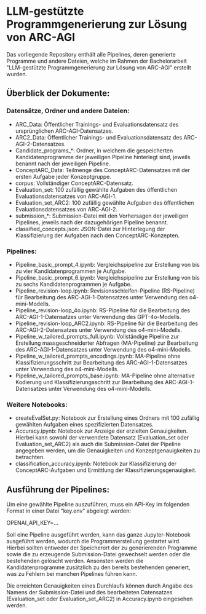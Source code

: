 # LLM-gestützte Programmgenerierung zur Lösung von ARC-AGI

Das vorliegende Repository enthält alle Pipelines, deren generierte Programme und andere Dateien, welche im Rahmen der Bachelorarbeit "LLM-gestützte Programmgenerierung zur Lösung von ARC-AGI" erstellt wurden.

## Überblick der Dokumente:

### Datensätze, Ordner und andere Dateien:
- ARC_Data: Öffentlicher Trainings- und Evaluationsdatensatz des ursprünglichen ARC-AGI-Datensatzes.
- ARC2_Data: Öffentlicher Trainings- und Evaluationsdatensatz des ARC-AGI-2-Datensatzes.
- Candidate_programs_*: Ordner, in welchem die gespeicherten Kandidatenprogramme der jeweiligen Pipeline hinterlegt sind, jeweils benannt nach der jeweiligen Pipeline.
- ConceptARC_Data: Teilmenge des ConceptARC-Datensatzes mit der ersten Aufgabe jeder Konzeptgruppe.
- corpus: Vollständiger ConceptARC-Datensatz.
- Evaluation_set: 100 zufällig gewählte Aufgaben des öffentlichen Evaluationsdatensatzes von ARC-AGI-1.
- Evaluation_set_ARC2: 100 zufällig gewählte Aufgaben des öffentlichen Evaluationsdatensatzes von ARC-AGI-2.
- submission_*: Submission-Datei mit den Vorhersagen der jeweiligen Pipelines, jeweils nach der dazugehörigen Pipeline benannt.
- classified_concepts.json: JSON-Datei zur Hinterlegung der Klassifizierung der Aufgaben nach den ConceptARC-Konzepten.

### Pipelines:

- Pipeline_basic_prompt_4.ipynb: Vergleichspipeline zur Erstellung von bis zu vier Kandidatenprogrammen je Aufgabe.
- Pipeline_basic_prompt_6.ipynb: Vergleichspipeline zur Erstellung von bis zu sechs Kandidatenprogrammen je Aufgabe.
- Pipeline_revision-loop.ipynb: Revisionsschleifen-Pipeline (RS-Pipeline) für Bearbeitung des ARC-AGI-1-Datensatzes unter Verwendung des o4-mini-Modells.
- Pipeline_revision-loop_4o.ipynb: RS-Pipeline für die Bearbeitung des ARC-AGI-1-Datensatzes unter Verwendung des GPT-4o-Modells.
- Pipeline_revision-loop_ARC2.ipynb: RS-Pipeline für die Bearbeitung des ARC-AGI-2-Datensatzes unter Verwendung des o4-mini-Modells.
- Pipeline_w_tailored_prompts_full.ipynb: Vollständige Pipeline zur Erstellung massgeschneiderter Abfragen (MA-Pipeline) zur Bearbeitung des ARC-AGI-1-Datensatzes unter Verwendung des o4-mini-Modells.
- Pipeline_w_tailored_prompts_encodings.ipynb: MA-Pipeline ohne Klassifizierungsschritt zur Bearbeitung des ARC-AGI-1-Datensatzes unter Verwendung des o4-mini-Modells.
- Pipeline_w_tailored_prompts_base.ipynb: MA-Pipeline ohne alternative Kodierung und Klassifizierungsschritt zur Bearbeitung des ARC-AGI-1-Datensatzes unter Verwendung des o4-mini-Modells.

### Weitere Notebooks:
- createEvalSet.py: Notebook zur Erstellung eines Ordners mit 100 zufällig gewählten Aufgaben eines spezifizierten Datensatzes.
- Accuracy.ipynb: Notebook zur Anzeige der erzielten Genauigkeiten. Hierbei kann sowohl der verwendete Datensatz (Evaluation_set oder Evaluation_set_ARC2) als auch die Submission-Datei der Pipeline angegeben werden, um die Genauigkeiten und Konzeptgenauigkeiten zu betrachten.
- classification_accuracy.ipynb: Notebook zur Klassifizierung der ConceptARC-Aufgaben und Ermittlung der Klassifizierungsgenauigkeit.

## Ausführung der Pipelines:

Um eine gewählte Pipeline auszuführen, muss ein API-Key im folgenden Format in einer Datei "key.env" abgelegt werden:

OPENAI_API_KEY=...

Soll eine Pipeline ausgeführt werden, kann das ganze Jupyter-Notebook ausgeführt werden, wodurch die Programmerstellung gestartet wird. Hierbei sollten entweder der Speicherort der zu generierenden Programme sowie die zu erzeugende Submission-Datei gewechselt werden oder die bestehenden gelöscht werden. Ansonsten werden die Kandidatenprogramme zusätzlich zu den bereits bestehenden generiert, was zu Fehlern bei manchen Pipelines führen kann.

Die erreichten Genauigkeiten eines Durchlaufs können durch Angabe des Namens der Submission-Datei und des bearbeiteten Datensatzes (Evaluation_set oder Evaluation_set_ARC2) in Accuracy.ipynb eingesehen werden.